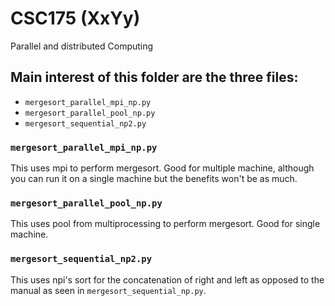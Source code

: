 # CSC175 (XxYy)
Parallel and distributed Computing
## Main interest of this folder are the three files:
- `mergesort_parallel_mpi_np.py`
- `mergesort_parallel_pool_np.py`
- `mergesort_sequential_np2.py`

### `mergesort_parallel_mpi_np.py`
This uses mpi to perform mergesort. Good for multiple machine, although you can run it on a single machine but the benefits won't be as much.
### `mergesort_parallel_pool_np.py`
This uses pool from multiprocessing to perform mergesort. Good for single machine.
### `mergesort_sequential_np2.py`
This uses npi's sort for the concatenation of right and left as opposed to the manual as seen in `mergesort_sequential_np.py`.
